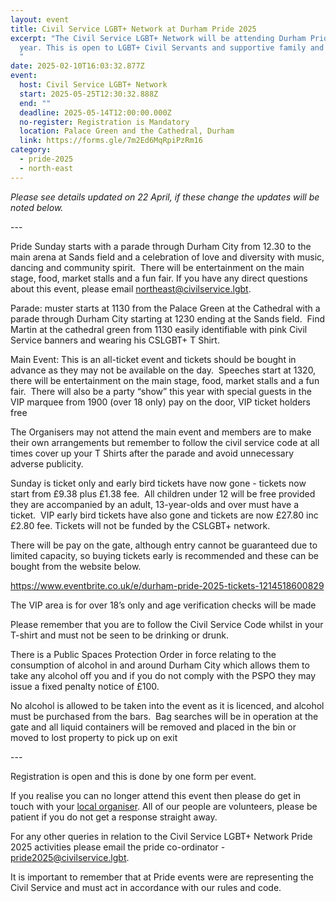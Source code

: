 ```yaml
---
layout: event
title: Civil Service LGBT+ Network at Durham Pride 2025
excerpt: "The Civil Service LGBT+ Network will be attending Durham Pride this
  year. This is open to LGBT+ Civil Servants and supportive family and friends.
  "
date: 2025-02-10T16:03:32.877Z
event:
  host: Civil Service LGBT+ Network
  start: 2025-05-25T12:30:32.888Z
  end: ""
  deadline: 2025-05-14T12:00:00.000Z
  no-register: Registration is Mandatory
  location: Palace Green and the Cathedral, Durham
  link: https://forms.gle/7m2Ed6MqRpiPzRm16
category:
  - pride-2025
  - north-east
---
```

*Please see details updated on 22 April, if these change the updates will be noted below.*

\-﻿--

Pride Sunday starts with a parade through Durham City from 12.30 to the main arena at Sands field and a celebration of love and diversity with music, dancing and community spirit.  There will be entertainment on the main stage, food, market stalls and a fun fair. If you have any direct questions about this event, please email [northeast@civilservice.lgbt](mailto:northeast@civilservice.lgbt).

Parade: muster starts at 1130 from the Palace Green at the Cathedral with a parade through Durham City starting at 1230 ending at the Sands field.  Find Martin at the cathedral green from 1130 easily identifiable with pink Civil Service banners and wearing his CSLGBT+ T Shirt. 

Main Event: This is an all-ticket event and tickets should be bought in advance as they may not be available on the day.  Speeches start at 1320, there will be entertainment on the main stage, food, market stalls and a fun fair.  There will also be a party “show” this year with special guests in the VIP marquee from 1900 (over 18 only) pay on the door, VIP ticket holders free

The Organisers may not attend the main event and members are to make their own arrangements but remember to follow the civil service code at all times cover up your T Shirts after the parade and avoid unnecessary adverse publicity.

Sunday is ticket only and early bird tickets have now gone - tickets now start from £9.38 plus £1.38 fee.  All children under 12 will be free provided they are accompanied by an adult, 13-year-olds and over must have a ticket.  VIP early bird tickets have also gone and tickets are now £27.80 inc £2.80 fee. Tickets will not be funded by the CSLGBT+ network.

There will be pay on the gate, although entry cannot be guaranteed due to limited capacity, so buying tickets early is recommended and these can be bought from the website below. 

<https://www.eventbrite.co.uk/e/durham-pride-2025-tickets-1214518600829>

The VIP area is for over 18’s only and age verification checks will be made

Please remember that you are to follow the Civil Service Code whilst in your T-shirt and must not be seen to be drinking or drunk.

There is a Public Spaces Protection Order in force relating to the consumption of alcohol in and around Durham City which allows them to take any alcohol off you and if you do not comply with the PSPO they may issue a fixed penalty notice of £100.

No alcohol is allowed to be taken into the event as it is licenced, and alcohol must be purchased from the bars.  Bag searches will be in operation at the gate and all liquid containers will be removed and placed in the bin or moved to lost property to pick up on exit

\-﻿--

Registration is open and this is done by one form per event.

I﻿f you realise you can no longer attend this event then please do get in touch with your [local organiser](https://www.civilservice.lgbt/team/). All of our people are volunteers, please be patient if you do not get a response straight away. 

F﻿or any other queries in relation to the Civil Service LGBT+ Network Pride 2025 activities please email the pride co-ordinator - [pride2025@civilservice.lgbt](mailto:pride2025@civilservice.lgbt).

I﻿t is important to remember that at Pride events were are representing the Civil Service and must act in accordance with our rules and code.